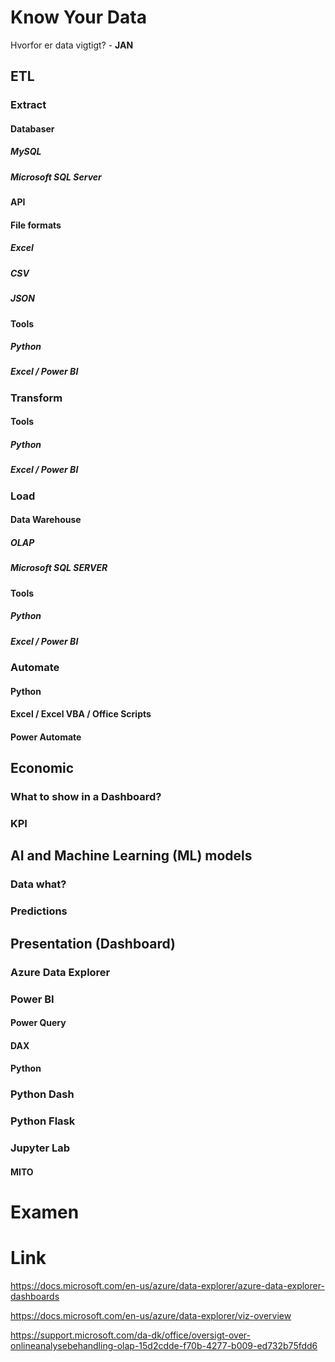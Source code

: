 # Know Your Data
Hvorfor er data vigtigt? - **JAN**


## ETL

### Extract
#### Databaser
##### MySQL
##### Microsoft SQL Server

#### API

#### File formats
##### Excel
##### CSV
##### JSON

#### Tools
##### Python
##### Excel / Power BI

### Transform

#### Tools
##### Python
##### Excel / Power BI

### Load

#### Data Warehouse

##### OLAP
##### Microsoft SQL SERVER

#### Tools
##### Python
##### Excel / Power BI

### Automate
#### Python
#### Excel / Excel VBA / Office Scripts
#### Power Automate

## Economic

### What to show in a Dashboard?
### KPI

## AI and Machine Learning (ML) models

### Data what?
### Predictions

## Presentation (Dashboard)

### Azure Data Explorer
### Power BI
#### Power Query
#### DAX
#### Python

### Python Dash

### Python Flask

### Jupyter Lab
#### MITO



# Examen

# Link
https://docs.microsoft.com/en-us/azure/data-explorer/azure-data-explorer-dashboards

https://docs.microsoft.com/en-us/azure/data-explorer/viz-overview

https://support.microsoft.com/da-dk/office/oversigt-over-onlineanalysebehandling-olap-15d2cdde-f70b-4277-b009-ed732b75fdd6

